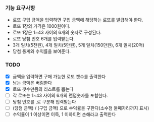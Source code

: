 ### 기능 요구사항
- 로또 구입 금액을 입력하면 구입 금액에 해당하는 로또를 발급해야 한다.  
- 로또 1장의 가격은 1000원이다.
- 로또 1장은 1~43 사이의 6개의 숫자로 구성된다.
- 로또 당첨 번호 6개를 입력받는다.
- 3개 일치(5천원), 4개 일치(5만원), 5개 일치(150만원), 6개 일치(20억)
- 당첨 통계와 수익률을 보여준다.


### TODO
- [x] 금액을 입력하면 구매 가능한 로또 갯수를 출력한다
- [x] 남는 금액은 버림한다
- [x] 로또 갯수만큼의 리스트를 뽑는다
- [ ] 각 로또는 1~43 사이의 6개의 랜덤숫자를 포함한다.
- [ ] 당첨 번호를 ,로 구분해 입력받는다
- [ ] (당첨 금액) / (구입 금액) 으로 수익률을 구한다(소수점 둘째자리까지 표시)
- [ ] 수익률이 1 이상이면 이득, 1 이하이면 손해라고 출력한다
